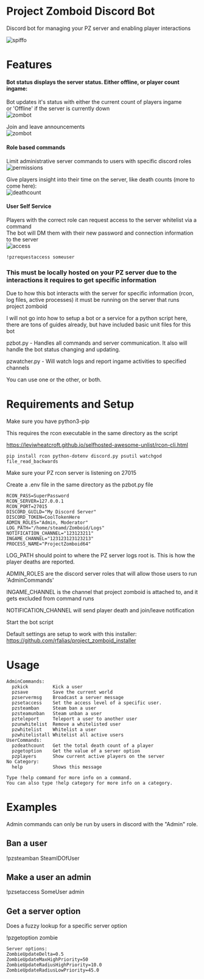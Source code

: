 # Project Zomboid Discord Bot
Discord bot for managing your PZ server and enabling player interactions

![spiffo](/project_zomboid_bot/docs/assets/images/Spiffoskip.png)

# Features
#### Bot status displays the server status. Either offline, or player count ingame:
Bot updates it's status with either the current count of players ingame  
or 'Offline' if the server is currently down  
![zombot](/project_zomboid_bot/docs/assets/images/zombot.PNG)

Join and leave announcements  
![zombot](/project_zomboid_bot/docs/assets/images/joined.png)

#### Role based commands
Limit administrative server commands to users with specific discord roles  
![permissions](/project_zomboid_bot/docs/assets/images/permissions.png)  

Give players insight into their time on the server, like death counts (more to come here):  
![deathcount](/project_zomboid_bot/docs/assets/images/deathcount.PNG)  


#### User Self Service
Players with the correct role can request access to the server whitelist via a command  
The bot will DM them with their new password and connection information to the server  
![access](/project_zomboid_bot/docs/assets/images/access.png)  
```
!pzrequestaccess someuser  
```

### This must be locally hosted on your PZ server due to the interactions it requires to get specific information
Due to how this bot interacts with the server for specific information (rcon, log files, active processes) it must be running on the server that runs project zomboid

I will not go into how to setup a bot or a service for a python script here, there are tons of guides already, but have included basic unit files for this bot


pzbot.py - Handles all commands and server communication. It also will handle the bot status changing and updating. 


pzwatcher.py - Will watch logs and report ingame activities to specified channels


You can use one or the other, or both.

# Requirements and Setup
Make sure you have python3-pip

This requires the rcon executable in the same directory as the script

https://leviwheatcroft.github.io/selfhosted-awesome-unlist/rcon-cli.html

```pip install rcon python-dotenv discord.py psutil watchgod file_read_backwards```

Make sure your PZ rcon server is listening on 27015

Create a .env file in the same directory as the pzbot.py file
```
RCON_PASS=SuperPassword
RCON_SERVER=127.0.0.1
RCON_PORT=27015
DISCORD_GUILD="My Discord Server"
DISCORD_TOKEN=CoolTokenHere
ADMIN_ROLES="Admin, Moderator"
LOG_PATH="/home/steamd/Zomboid/Logs"
NOTIFICATION_CHANNEL="123123211"
INGAME_CHANNEL="123123123123213"
PROCESS_NAME="ProjectZomboid64"
```
LOG_PATH should point to where the PZ server logs root is. This is how the player deaths are reported.

ADMIN_ROLES are the discord server roles that will allow those users to run 'AdminCommands'

INGAME_CHANNEL is the channel that project zomboid is attached to, and it gets excluded from command runs

NOTIFICATION_CHANNEL will send player death and join/leave notification

Start the bot script

Default settings are setup to work with this installer: https://github.com/rfalias/project_zomboid_installer
# Usage
```
AdminCommands:
  pzkick         Kick a user
  pzsave         Save the current world
  pzservermsg    Broadcast a server message
  pzsetaccess    Set the access level of a specific user.
  pzsteamban     Steam ban a user
  pzsteamunban   Steam unban a user
  pzteleport     Teleport a user to another user
  pzunwhitelist  Remove a whitelisted user
  pzwhitelist    Whitelist a user
  pzwhitelistall Whitelist all active users
UserCommands:
  pzdeathcount   Get the total death count of a player
  pzgetoption    Get the value of a server option
  pzplayers      Show current active players on the server
​No Category:
  help           Shows this message

Type !help command for more info on a command.
You can also type !help category for more info on a category.
```

# Examples
Admin commands can only be run by users in discord with the "Admin" role. 

## Ban a user
!pzsteamban SteamIDOfUser

## Make a user an admin
!pzsetaccess SomeUser admin

## Get a server option
Does a fuzzy lookup for a specific server option

!pzgetoption zombie
```
Server options:
ZombieUpdateDelta=0.5
ZombieUpdateMaxHighPriority=50
ZombieUpdateRadiusHighPriority=10.0
ZombieUpdateRadiusLowPriority=45.0
```
